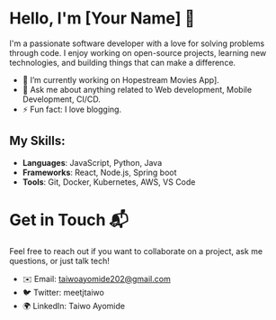 # Hello, I'm [Your Name] 👋

I'm a passionate software developer with a love for solving problems through code. I enjoy working on open-source projects, learning new technologies, and building things that can make a difference.

- 🔭 I’m currently working on Hopestream Movies App].
- 💬 Ask me about anything related to Web development, Mobile Development, CI/CD.
- ⚡ Fun fact: I love blogging.

## My Skills:
- **Languages**: JavaScript, Python, Java
- **Frameworks**: React, Node.js, Spring boot
- **Tools**: Git, Docker, Kubernetes, AWS, VS Code

# Get in Touch 📬

Feel free to reach out if you want to collaborate on a project, ask me questions, or just talk tech!

- ✉️ Email: taiwoayomide202@gmail.com
- 🐦 Twitter: meetjtaiwo
- 🌍 LinkedIn: Taiwo Ayomide
